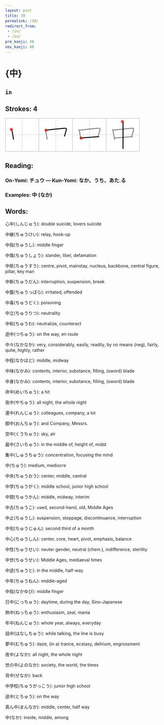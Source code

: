 ```yaml
---
layout: post
title: 39
permalink: /39/
redirect_from:
 - /in/
 - /in/
pre_kanji: 38
nex_kanji: 40
---
```


# {中}

## `in`

## Strokes: 4

<div class="stroke"><img src="../images/E4B8AD.png" /></div>

## Reading:

### On-Yomi: チュウ &mdash; Kun-Yomi: なか、うち、あた.る

### Examples: 中 (なか)

## Words:

心中(しんじゅう): double suicide, lovers suicide

中継(ちゅうけい): relay, hook-up

中指(ちゅうし): middle finger

中傷(ちゅうしょう): slander, libel, defamation

中枢(ちゅうすう): centre, pivot, mainstay, nucleus, backbone, central figure, pillar, key man

中断(ちゅうだん): interruption, suspension, break

中腹(ちゅうっぱら): irritated, offended

中毒(ちゅうどく): poisoning

中立(ちゅうりつ): neutrality

中和(ちゅうわ): neutralize, counteract

途中(つちゅう): on the way, en route

中々(なかなか): very, considerably, easily, readily, by no means (neg), fairly, quite, highly, rather

中程(なかほど): middle, midway

中味(なかみ): contents, interior, substance, filling, (sword) blade

中身(なかみ): contents, interior, substance, filling, (sword) blade

命中(めいちゅう): a hit

夜中(やちゅう): all night, the whole night

連中(れんじゅう): colleagues, company, a lot

御中(おんちゅう): and Company, Messrs.

空中(くうちゅう): sky, air

最中(さいちゅう): in the middle of, height of, midst

集中(しゅうちゅう): concentration, focusing the mind

中(ちゅう): medium, mediocre

中央(ちゅうおう): center, middle, central

中学(ちゅうがく): middle school, junior high school

中間(ちゅうかん): middle, midway, interim

中古(ちゅうこ): used, second-hand, old, Middle Ages

中止(ちゅうし): suspension, stoppage, discontinuance, interruption

中旬(ちゅうじゅん): second third of a month

中心(ちゅうしん): center, core, heart, pivot, emphasis, balance

中性(ちゅうせい): neuter gender, neutral (chem.), indifference, sterility

中世(ちゅうせい): Middle Ages, mediaeval times

中途(ちゅうと): in the middle, half-way

中年(ちゅうねん): middle-aged

中指(なかゆび): middle finger

日中(にっちゅう): daytime, during the day, Sino-Japanese

熱中(ねっちゅう): enthusiasm, zeal, mania

年中(ねんじゅう): whole year, always, everyday

話中(はなしちゅう): while talking, the line is busy

夢中(むちゅう): daze, (in a) trance, ecstasy, delirium, engrossment

夜中(よなか): all night, the whole night

世の中(よのなか): society, the world, the times

背中(せなか): back

中学校(ちゅうがっこう): junior high school

途中(とちゅう): on the way

真ん中(まんなか): middle, center, half way

中(なか): inside, middle, among
